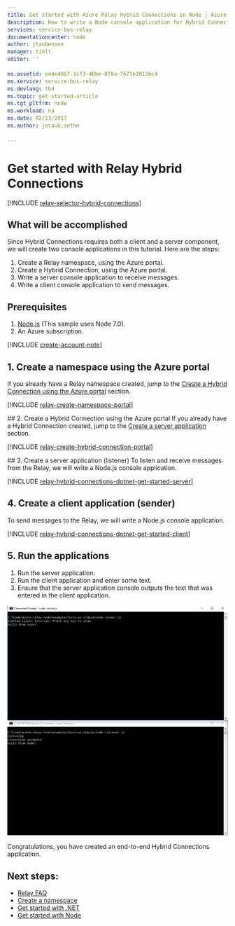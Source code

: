 ```yaml
---
title: Get started with Azure Relay Hybrid Connections in Node | Azure
description: How to write a Node console application for Hybrid Connections
services: service-bus-relay
documentationcenter: node
author: jtaubensee
manager: timlt
editor: ''

ms.assetid: e44e4867-3cf3-46be-8f8a-7671e2013bc4
ms.service: service-bus-relay
ms.devlang: tbd
ms.topic: get-started-article
ms.tgt_pltfrm: node
ms.workload: na
ms.date: 02/13/2017
ms.author: jotaub;sethm

---
```

# Get started with Relay Hybrid Connections
[!INCLUDE [relay-selector-hybrid-connections](../../includes/relay-selector-hybrid-connections.md)]

## What will be accomplished
Since Hybrid Connections requires both a client and a server component, we will create two console applications in this tutorial. Here are the steps:

1. Create a Relay namespace, using the Azure portal.
2. Create a Hybrid Connection, using the Azure portal.
3. Write a server console application to receive messages.
4. Write a client console application to send messages.

## Prerequisites
1. [Node.js](https://nodejs.org/en/) (This sample uses Node 7.0).
2. An Azure subscription.

[!INCLUDE [create-account-note](../../includes/create-account-note.md)]

## 1. Create a namespace using the Azure portal
If you already have a Relay namespace created, jump to the [Create a Hybrid Connection using the Azure portal](#2-create-a-hybrid-connection-using-the-azure-portal) section.

[!INCLUDE [relay-create-namespace-portal](../../includes/relay-create-namespace-portal.md)]

##<a name="2-create-a-hybrid-connection-using-the-azure-portal"></a> 2. Create a Hybrid Connection using the Azure portal
If you already have a Hybrid Connection created, jump to the [Create a server application](#3-create-a-server-application-listener) section.

[!INCLUDE [relay-create-hybrid-connection-portal](../../includes/relay-create-hybrid-connection-portal.md)]

##<a name="3-create-a-server-application-listener"></a> 3. Create a server application (listener)
To listen and receive messages from the Relay, we will write a Node.js console application.

[!INCLUDE [relay-hybrid-connections-dotnet-get-started-server](../../includes/relay-hybrid-connections-node-get-started-server.md)]

## 4. Create a client application (sender)
To send messages to the Relay, we will write a Node.js console application.

[!INCLUDE [relay-hybrid-connections-dotnet-get-started-client](../../includes/relay-hybrid-connections-node-get-started-client.md)]

## 5. Run the applications
1. Run the server application.
2. Run the client application and enter some text.
3. Ensure that the server application console outputs the text that was entered in the client application.

![running-applications](./media/relay-hybrid-connections-node-get-started/running-applications.png)

Congratulations, you have created an end-to-end Hybrid Connections application.

## Next steps:
* [Relay FAQ](./relay-faq.md)
* [Create a namespace](./relay-create-namespace-portal.md)
* [Get started with .NET](./relay-hybrid-connections-dotnet-get-started.md)
* [Get started with Node](./relay-hybrid-connections-node-get-started.md)

